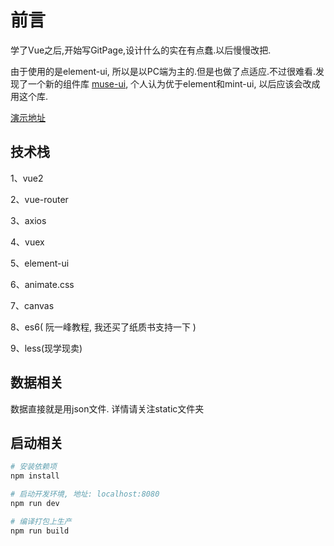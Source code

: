 # 前言
学了Vue之后,开始写GitPage,设计什么的实在有点蠢.以后慢慢改把.

由于使用的是element-ui, 所以是以PC端为主的.但是也做了点适应.不过很难看.发现了一个新的组件库 [muse-ui](https://github.com/museui/muse-ui), 个人认为优于element和mint-ui, 以后应该会改成用这个库.

[演示地址](https://qianzhaoy.github.io/)


## 技术栈
1、vue2

2、vue-router

3、axios

4、vuex

5、element-ui

6、animate.css

7、canvas

8、es6( 阮一峰教程, 我还买了纸质书支持一下 )

9、less(现学现卖)

## 数据相关

数据直接就是用json文件. 详情请关注static文件夹

## 启动相关

``` bash
# 安装依赖项
npm install

# 启动开发环境, 地址: localhost:8080
npm run dev

# 编译打包上生产
npm run build

```